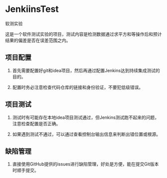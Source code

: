 # JenkiinsTest
软测实验

这是一个软件测试实验的项目，测试内容是检测数据通过求平方和等操作后和预计结果的偏差是否在误差范围之内。

## 项目配置

  1. 首先需要配置好git和idea项目，然后再通过配置Jenkins达到持续集成测试的目的。
  
  2. 配置时务必注意检查代码仓库的链接和身份验证，不要犯低级错误。
  
## 项目测试

  1. 测试时有可能存在本地idea项目测试通过，但Jenkins测试跑不起来的问题，注意检查配置是否正确。
  
  2. 如果遇到测试不通过，可以通过查看控制台输出信息来判断出错位置或根源。
  
## 缺陷管理

  1. 直接使用GitHub提供的issues进行缺陷管理，好处是方便，能在提交Git版本时顺手提交。
  
